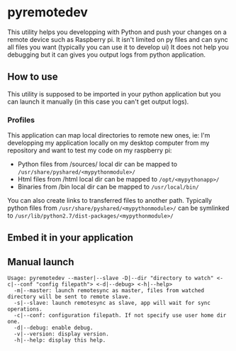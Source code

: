 # pyremotedev
This utility helps you developping with Python and push your changes on a remote device such as Raspberry pi.
It isn't limited on py files and can sync all files you want (typically you can use it to develop ui)
It does not help you debugging but it can gives you output logs from python application.

## How to use
This utility is supposed to be imported in your python application but you can launch it manually (in this case you can't get output logs).

### Profiles
This application can map local directories to remote new ones,
ie: I'm developping my application locally on my desktop computer from my repository and want to test my code on my raspberry pi:
*  Python files from <root>/sources/ local dir can be mapped to ```/usr/share/pyshared/<mypythonmodule>/```
*  Html files from <root>/html local dir can be mapped to ```/opt/<mypythonapp>/```
*  Binaries from <root>/bin local dir can be mapped to ```/usr/local/bin/```

You can also create links to transferred files to another path. Typically python files from ```/usr/share/pyshared/<mypythonmodule>/``` can be symlinked to ```/usr/lib/python2.7/dist-packages/<mypythonmodule>/```

## Embed it in your application

## Manual launch
```
Usage: pyremotedev --master|--slave -D|--dir "directory to watch" <-c|--conf "config filepath"> <-d|--debug> <-h|--help>
  -m|--master: launch remotesync as master, files from watched directory will be sent to remote slave.
  -s|--slave: launch remotesync as slave, app will wait for sync operations.
  -c|--conf: configuration filepath. If not specify use user home dir one.
  -d|--debug: enable debug.
  -v|--version: display version.
  -h|--help: display this help.
```
